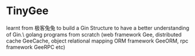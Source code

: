 # TinyGee

learnt from 极客兔兔 to build a Gin Structure to have a better understanding of Gin.\\
golang programs from scratch (web framework Gee, distributed cache GeeCache, object relational mapping ORM framework GeeORM, rpc framework GeeRPC etc)
